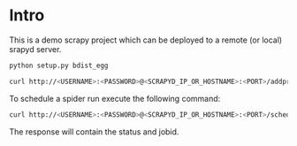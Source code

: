 # Intro
This is a demo scrapy project which can be deployed to a remote (or local) srapyd server. 

```bash
python setup.py bdist_egg
```
 
```bash
curl http://<USERNAME>:<PASSWORD>@<SCRAPYD_IP_OR_HOSTNAME>:<PORT>/addproject.json -F project=<SCRAPY_PROJECT_NAME> -F version=<VERSION_NO> -F egg=@dist/project-1.0-py3.7.egg
```
To schedule a spider run execute the following command:
```bash
curl http://<USERNAME>:<PASSWORD>@<SCRAPYD_IP_OR_HOSTNAME>:<PORT>/schedule.json -d project=<SCRAPY_PROJECT_NAME> -d spider=<SCRAPY_SPIDER_TO_RUN>
```
The response will contain the status and jobid.
